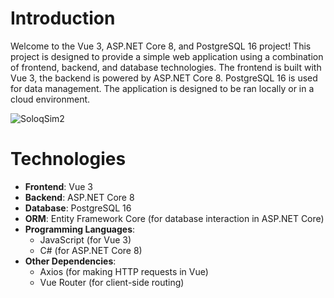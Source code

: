 # Introduction

Welcome to the Vue 3, ASP.NET Core 8, and PostgreSQL 16 project! This project is designed to provide a simple web application using a combination of frontend, backend, and database technologies. The frontend is built with Vue 3, the backend is powered by ASP.NET Core 8. PostgreSQL 16 is used for data management. The application is designed to be ran locally or in a cloud environment.

![SoloqSim2](https://github.com/user-attachments/assets/b75dc97d-3ac6-4577-9666-4aab67af141b)


# Technologies

- **Frontend**: Vue 3
- **Backend**: ASP.NET Core 8
- **Database**: PostgreSQL 16
- **ORM**: Entity Framework Core (for database interaction in ASP.NET Core)
- **Programming Languages**: 
  - JavaScript (for Vue 3)
  - C# (for ASP.NET Core 8)
- **Other Dependencies**:
  - Axios (for making HTTP requests in Vue)
  - Vue Router (for client-side routing)
